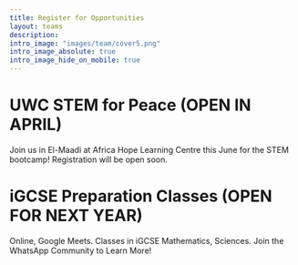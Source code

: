 ```yaml
---
title: Register for Opportunities
layout: teams
description: 
intro_image: "images/team/cover5.png"
intro_image_absolute: true
intro_image_hide_on_mobile: true
---
```

# UWC STEM for Peace (OPEN IN APRIL)
Join us in El-Maadi at Africa Hope Learning Centre this June for the STEM bootcamp! Registration will be open soon.

# iGCSE Preparation Classes (OPEN FOR NEXT YEAR)
Online, Google Meets. Classes in iGCSE Mathematics, Sciences. Join the WhatsApp Community to Learn More!
